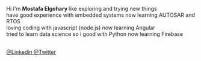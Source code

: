 Hi I'm <b> Mostafa Elgohary </b> like exploring and trying new things  <br>
have good experience with embedded systems now learning AUTOSAR and RTOS <br>
loving coding with javascript (node.js) now learning Angular <br>
tried to learn data science so i good with Python now learning Firebase <br>

<br> <a href='https://www.linkedin.com/in/mostafaelgohry0/'> @Linkedin </a> 
<a href='https://www.twitter.com/mostafaelgohry0/'> @Twitter </a> 
